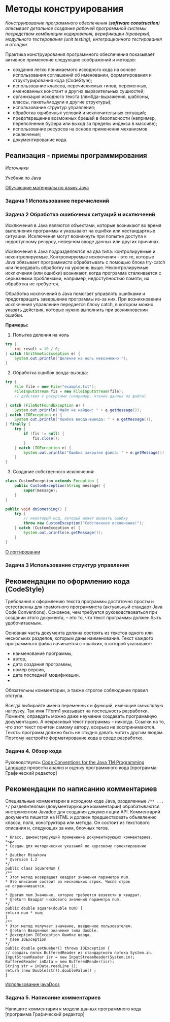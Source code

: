 # Методы конструирования
_Конструирование программного обеспечения (__software construction__) описывает детальное создание рабочей программной системы посредством комбинации кодирования, верификации (проверки), модульного тестирования (unit testing), интеграционного тестирования и отладки._

Практика конструирования программного обеспечения показывает активное применение следующих соображений и методов:
- создания легко понимаемого исходного кода на основе использования соглашений об именовании, форматирования и структурирования кода (CodeStyle);
- использование классов, перечисляемых типов, переменных, именованных констант и других выразительных сущностей;
- организация исходного текста (лямбда-выражения, шаблоны, классы, пакеты/модули и другие структуры);
- использование структур управления;
- обработка ошибочных условий и исключительных ситуаций;
- предотвращение возможных брешей в безопасности (например, переполнение буфера или выход за пределы индекса в массиве);
- использование ресурсов на основе применения механизмов исключения;
- документирование кода.

## Реализация - приемы программирования 

_Источники_

[Учебник по Java](https://urvanov.ru/2016/03/23/%D1%83%D1%87%D0%B5%D0%B1%D0%BD%D0%B8%D0%BA-java-8/)

[Обучающие материалы по языку Java](https://docs.oracle.com/javase/tutorial/)

### Задача 1 Использование перечислений



### Задача 2 Обработка ошибочных ситуаций и исключений

Исключения в Java являются объектами, которые возникают во время выполнения программы и указывают на ошибки или нестандартные ситуации. Исключения могут возникнуть при попытке доступа к недоступному ресурсу, неверном вводе данных или других причинах.

Исключения в Java подразделяются на два типа: контролируемые и неконтролируемые. Контролируемые исключения - это те, которые Java обязывает программиста обрабатывать с помощью блока try-catch или передавать обработку на уровень выше. Неконтролируемые исключения (или ошибки) возникают, когда программа сталкивается с серьезными проблемами, например, недоступностью памяти, их обработка не требуется.

Обработка исключений в Java помогает управлять ошибками и предотвращать завершение программы из-за них. При возникновении исключения управление передается блоку catch, в котором можно указать действия, которые нужно выполнить при возникновении ошибки.

__Примеры:__

1. Попытка деления на ноль

```java
try {
    int result = 10 / 0;
} catch (ArithmeticException e) {
    System.out.println("Деление на ноль невозможно!");
}
```

2. Обработка ошибок ввода-вывода:

```java
try {
    File file = new File("example.txt");
    FileInputStream fis = new FileInputStream(file);
    // действия с ресурсами (например, чтение данных из файла)

} catch (FileNotFoundException e) {
    System.out.println("Файл не найден: " + e.getMessage());
} catch (IOException e) {
    System.out.println("Ошибка ввода-вывода: " + e.getMessage());
} finally {
    try {
        if (fis != null) {
            fis.close();
        }
    } catch (IOException e) {
        System.out.println("Ошибка закрытия файла: " + e.getMessage());
    }
}
```

3. Создание собственного исключения:

```java
class CustomException extends Exception {
    public CustomException(String message) {
        super(message);
    }
}

public void doSomething() {
    try {
        // некоторый код, который может вызвать ошибку
        throw new CustomException("Собственное исключение!");
    } catch (CustomException e) {
        System.out.println(e.getMessage());
    }
}
```

[О логгировании]()


### Задача 3 Использование структур управления

## Рекомендации по оформлению кода (CodeStyle)

Требования к оформлению текста программы достаточно просты и естественны для грамотного программиста (актуальный стандарт Java Code Conventions). Основное, чем требуется руководствоваться при создании этого документа, – это то, что текст программы должен быть удобочитаемым.

Основная часть документа должна состоять из текстов одного или нескольких разделов, которым даны наименования. Текст каждого программного файла начинается с «шапки», в которой указывают:

- наименование программы,
- автор,
- дата создания программы,
- номер версии,
- дата последней модификации.
- 
Обязательны комментарии, а также строгое соблюдение правил отступа.

Всегда выбирайте имена переменных и функций, имеющие смысловую нагрузку. Так имя TForm1 указывает на поспешность разработки.
Помните, оправдать можно даже неумение создавать программную документацию. А некрасивый текст программы – никогда. Ссылки на то, что этот текст понятен самому автору, всерьез не воспринимаются. Тексты программ должно быть не стыдно давать читать другим людям. Поэтому настройте форматирование кода в среде разработке.

### Задача 4. Обзор кода
Руководствуясь [Code Conventions for the Java TM Programming Language](http://www.nestor.minsk.by/sr/2006/02/sr60201.html) провести анализ и оценку программного кода [программа Графический редактор]



## Рекомендации по написанию комментариев

Специальные комментарии в исходном коде Java, разделенные ``/** ... */`` разделителями (документирующие комментарии) обрабатываются инструментом Javadoc для создания документации API. Комментарий документа пишется на HTML и должен предшествовать объявлению класса, поля, конструктора или метода. Он состоит из текстового описания и, следующих за ним, блочных тегов.

```/**
* Класс, демонстрирующий применение документирующих комментариев.
*<p>
* Создан для методических указаний по курсовому проектированию
*
* @author Minakova
* @version 1.2
*/
public class SquareNum {
/**
* Этот метод возвращает квадрат значения параметра num.
* Это описание состоит из нескольких строк. Число строк
не ограничивается.
*
* @param num Значение, которое требуется возвести в квадрат.
* @return Квадрат числового значения параметра num.
*/
public double square(double num) {
return num * num;
}
/**
* Этот метод получает значение, введенное пользователем.
* @return Введенное значение типа double.
* @exception IOException Ошибке ввода.
* @see IOException
*/
public double getNumber() throws IOException {
// создать поток BufferedReader из стандартного потока System.in.
InputStreamReader isr = new InputStreamReader(System.in);
BufferedReader inData = new BufferedReader(isr);
String str = inData.readLine ();
return (new Double(str)).doubleValue() ;
}
```


[Использование javaDocs](https://github.com/olgmina/SWEngineering-technics.github.io/blob/7f327ad6916aaaa0d6daef09f4664efbe6cb8a6c/Coding/Jadocs.md)

### Задача 5. Написание комментариев

Напишите комментарии к модели данных программного кода [программа Графический редактор]




